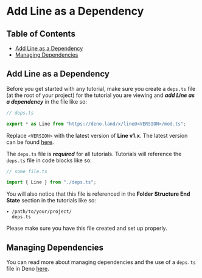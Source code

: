 # Add Line as a Dependency

## Table of Contents

- [Add Line as a Dependency](#add-line-as-a-dependency)
- [Managing Dependencies](#managing-dependencies)

## Add Line as a Dependency

Before you get started with any tutorial, make sure you create a `deps.ts` file
(at the root of your project) for the tutorial you are viewing and **_add Line
as a dependency_** in the file like so:

```typescript
// deps.ts

export * as Line from "https://deno.land/x/line@<VERSION>/mod.ts";
```

Replace `<VERSION>` with the latest version of **Line v1.x**. The latest version
can be found [here](https://github.com/drashland/line/releases/latest).

The `deps.ts` file is **_required_** for all tutorials. Tutorials will reference
the `deps.ts` file in code blocks like so:

```typescript
// some_file.ts

import { Line } from "./deps.ts";
```

You will also notice that this file is referenced in the **Folder Structure End
State** section in the tutorials like so:

```text
▾ /path/to/your/project/
  deps.ts
```

Please make sure you have this file created and set up properly.

## Managing Dependencies

You can read more about managing dependencies and the use of a `deps.ts` file in
Deno [here](https://deno.land/manual/examples/manage_dependencies).
